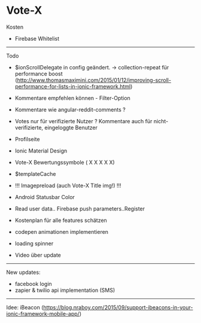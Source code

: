 # Vote-X

Kosten

- Firebase Whitelist
____________
Todo

- $ionScrollDelegate in config geändert. -> collection-repeat für performance boost (http://www.thomasmaximini.com/2015/01/12/improving-scroll-performance-for-lists-in-ionic-framework.html)
- Kommentare empfehlen können - Filter-Option
- Kommentare wie angular-reddit-comments ? 

- Votes nur für verifizierte Nutzer ? Kommentare auch für nicht-verifizierte, eingeloggte Benutzer

- Profilseite
- Ionic Material Design
- Vote-X Bewertungssymbole ( X X X X X)
- $templateCache
- !!! Imagepreload (auch Vote-X Title img!) !!!
- Android Statusbar Color
- Read user data.. Firebase push parameters..Register
- Kostenplan für alle features schätzen

- codepen animationen implementieren
- loading spinner 
- Video über update
_________________
New updates:

- facebook login 
- zapier & twilio api implementation (SMS)




__________________

Idee:	iBeacon (https://blog.nraboy.com/2015/09/support-ibeacons-in-your-ionic-framework-mobile-app/)